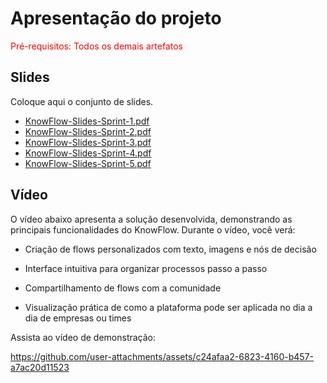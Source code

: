 # Apresentação do projeto

<span style="color:red">Pré-requisitos: Todos os demais artefatos</span>


## Slides

Coloque aqui o conjunto de slides.

- [KnowFlow-Slides-Sprint-1.pdf](https://github.com/user-attachments/files/19693825/KnowFlow-Slides.pdf)
- [KnowFlow-Slides-Sprint-2.pdf](https://github.com/user-attachments/files/19697941/KnowFlow-Slides-Sprint-2.pdf)
- [KnowFlow-Slides-Sprint-3.pdf](https://github.com/user-attachments/files/20114180/KnowFlow-Slides-Sprint-3.pdf)
- [KnowFlow-Slides-Sprint-4.pdf](https://github.com/user-attachments/files/20620477/KnowFlow-Slides-Sprint-4.pdf)
- [KnowFlow-Slides-Sprint-5.pdf](SLIDES-SPRINT-5)




## Vídeo

O vídeo abaixo apresenta a solução desenvolvida, demonstrando as principais funcionalidades do KnowFlow.
Durante o vídeo, você verá:

- Criação de flows personalizados com texto, imagens e nós de decisão

- Interface intuitiva para organizar processos passo a passo

- Compartilhamento de flows com a comunidade

- Visualização prática de como a plataforma pode ser aplicada no dia a dia de empresas ou times



 Assista ao vídeo de demonstração:
 



https://github.com/user-attachments/assets/c24afaa2-6823-4160-b457-a7ac20d11523



